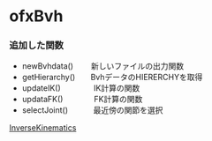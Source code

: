 # ofxBvh

### 追加した関数
- newBvhdata()　　 新しいファイルの出力関数
- getHierarchy()　　BvhデータのHIERERCHYを取得
- updateIK()　　　　 IK計算の関数
- updataFK()　　　　FK計算の関数
- selectJoint()　　　 最近傍の関節を選択

[InverseKinematics](https://github.com/chisaaato0715/ofxBvh)
